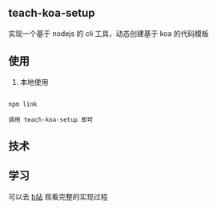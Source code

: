 
## teach-koa-setup

实现一个基于 nodejs 的 cli 工具，动态创建基于 koa 的代码模板

## 使用

1. 本地使用
```shell

npm link

调用 teach-koa-setup 即可

```

## 技术

## 学习
可以去 [b站](https://www.bilibili.com/video/BV1jK4y197Ne) 观看完整的实现过程
> 
